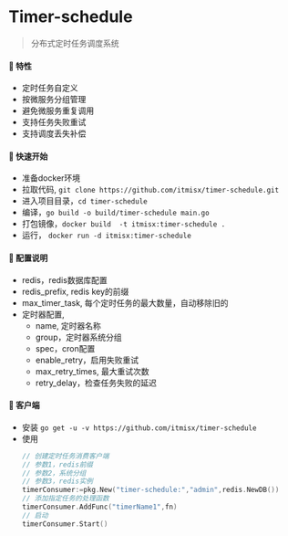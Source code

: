 # Timer-schedule

> 分布式定时任务调度系统

#### 🚀️ 特性

- 定时任务自定义
- 按微服务分组管理
- 避免微服务重复调用
- 支持任务失败重试
- 支持调度丢失补偿

#### 🚀️ 快速开始

- 准备docker环境
- 拉取代码, `git clone https://github.com/itmisx/timer-schedule.git`
- 进入项目目录，`cd timer-schedule`
- 编译，`go build -o build/timer-schedule main.go`
- 打包镜像，`docker build  -t itmisx:timer-schedule . `
- 运行， `docker run -d itmisx:timer-schedule`

#### 🚀️ 配置说明

- redis，redis数据库配置
- redis_prefix, redis key的前缀
- max_timer_task, 每个定时任务的最大数量，自动移除旧的
- 定时器配置,
  - name, 定时器名称
  - group，定时器系统分组
  - spec，cron配置
  - enable_retry，启用失败重试
  - max_retry_times, 最大重试次数
  - retry_delay，检查任务失败的延迟

#### 🚀️ 客户端

- 安装
  `go get -u -v https://github.com/itmisx/timer-schedule`
- 使用
  ```go
  // 创建定时任务消费客户端
  // 参数1，redis前缀
  // 参数2，系统分组
  // 参数3，redis实例
  timerConsumer:=pkg.New("timer-schedule:","admin",redis.NewDB())
  // 添加指定任务的处理函数
  timerConsumer.AddFunc("timerName1",fn)
  // 启动
  timerConsumer.Start()
  ```

